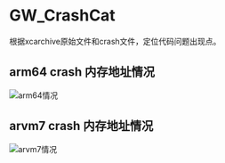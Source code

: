 # GW_CrashCat
根据xcarchive原始文件和crash文件，定位代码问题出现点。

## arm64 crash 内存地址情况
![arm64情况](https://github.com/gw-yj/GW_CrashCat/blob/master/GW_CrashCat/images/arm64.jpg)

## arvm7 crash 内存地址情况
![arvm7情况](https://github.com/gw-yj/GW_CrashCat/blob/master/GW_CrashCat/images/arvm7.jpg)
